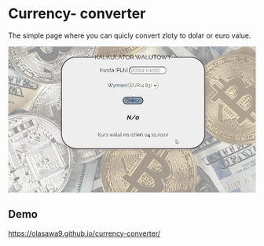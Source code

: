 # Currency- converter
The simple page where you can quicly convert zloty to dolar or euro value.

![Currency-converter-gif](images/CantorAnimation.gif)
## Demo
https://olasawa9.github.io/currency-converter/